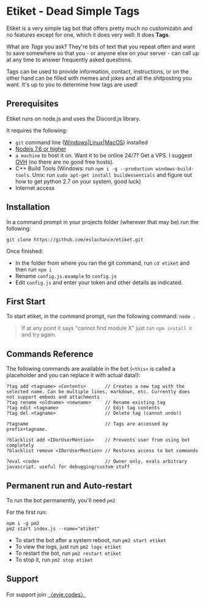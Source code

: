 # Etiket - Dead Simple Tags

Etiket is a very simple tag bot that offers pretty much no customizatin and no features except for one, which it does very well: It does **Tags**. 

What are *Tags* you ask? They're bits of text that you repeat often and want to save somewhere so that you - or anyone else on your server - can call up at any time to answer frequently asked questions. 

Tags can be used to provide information, contact, instructions, or on the other hand can be filled with memes and jokes and all the shitposting you want. It's up to you to determine how tags are used!

## Prerequisites

Etiket runs on node.js and uses the Discord.js library.

It requires the following: 

- `git` command line ([Windows](https://git-scm.com/download/win)|[Linux](https://git-scm.com/book/en/v2/Getting-Started-Installing-Git)|[MacOS](https://git-scm.com/download/mac)) installed
- [Nodejs 7.6 or higher](http://nodejs.org/)
- `a machine` to host it on. Want it to be online 24/7? Get a VPS. I suggest [OVH](http://ovh.com/) (no there are no good free hosts).
- C++ Build Tools (Windows: run `npm i -g --production windows-build-tools`. Unix: run `sudo apt-get install buildessentials` and figure out how to get python 2.7 on your system, good luck)
- Internet access

## Installation

In a command prompt in your projects folder (wherever that may be) run the following:

`git clone https://github.com/eslachance/etiket.git`

Once finished: 

- In the folder from where you ran the git command, run `cd etiket` and then run `npm i`
- Rename `config.js.example` to `config.js`
- Edit `config.js` and enter your token and other details as indicated.

## First Start

To start etiket, in the command prompt, run the following command:
`node .`

> If at any point it says "cannot find module X" just run `npm install X` and try again.

## Commands Reference

The following commands are available in the bot (`<this>` is called a placeholder and you can replace it with actual data!): 

```
?tag add <tagname> <Contents>       // Creates a new tag with the selected name. Can be multiple lines, markdown, etc. Currently does not support embeds and attachments
?tag rename <oldname> <newname>     // Rename existing tag
?tag edit <tagname>                 // Edit tag contents
?tag del <tagname>                  // Delete tag (cannot undo!)

?tagname                            // Tags are accessed by prefix+tagname.

?blacklist add <IDorUserMention>    // Prevents user from using bot completely
?blacklist remove <IDorUserMention> // Restores access to bot commands

?eval <code>                        // Owner only, evals arbitrary javascript. useful for debugging/custom stuff

```

## Permanent run and Auto-restart

To run the bot permanently, you'll need `pm2`

For the first run: 

```
npm i -g pm2
pm2 start index.js --name="etiket"
```

- To start the bot after a system reboot, run `pm2 start etiket`
- To view the logs, just run `pm2 logs etiket`
- To restart the bot, run `pm2 restart etiket`
- To stop it, run `pm2 stop etiket`

## Support

For support join [〈evie.codes〉](https://discord.gg/PhT8scR)